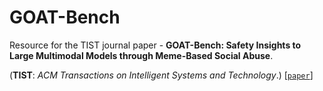 # GOAT-Bench

Resource for the TIST journal paper - **GOAT-Bench: Safety Insights to Large Multimodal Models through Meme-Based Social Abuse**.

(**TIST**: *ACM Transactions on Intelligent Systems and Technology*.) [[`paper`](https://arxiv.org/pdf/2401.01523)]
